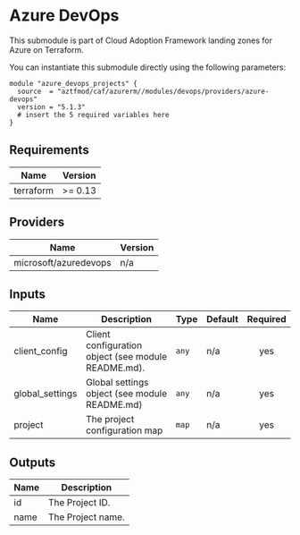 # Azure DevOps

This submodule is part of Cloud Adoption Framework landing zones for Azure on Terraform.

You can instantiate this submodule directly using the following parameters:

```
module "azure_devops_projects" {
  source  = "aztfmod/caf/azurerm//modules/devops/providers/azure-devops"
  version = "5.1.3"
  # insert the 5 required variables here
}
```

<!-- BEGINNING OF PRE-COMMIT-TERRAFORM DOCS HOOK -->
## Requirements

| Name | Version |
|------|---------|
| terraform | >= 0.13 |

## Providers

| Name | Version |
|------|---------|
| microsoft/azuredevops | n/a |

## Inputs

| Name | Description | Type | Default | Required |
|------|-------------|------|---------|:--------:|
| client\_config | Client configuration object (see module README.md). | `any` | n/a | yes |
| global\_settings | Global settings object (see module README.md) | `any` | n/a | yes |
| project | The project configuration map | `map` | n/a | yes |

## Outputs

| Name | Description |
|------|-------------|
| id | The Project ID. |
| name | The Project name. |

<!-- END OF PRE-COMMIT-TERRAFORM DOCS HOOK -->
